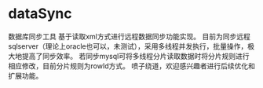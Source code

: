# dataSync
数据库同步工具
基于读取xml方式进行远程数据同步功能实现。
目前为同步远程sqlserver（理论上oracle也可以，未测试），采用多线程并发执行，批量操作，极大地提高了同步效率。
若同步mysql可将多线程分片读取数据时将分片规则进行相应修改，目前分片规则为rowId方式。
喷子绕道，欢迎感兴趣者进行后续优化和扩展功能。
